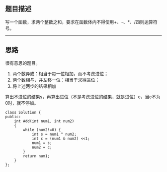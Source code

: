 ## 题目描述
写一个函数，求两个整数之和，要求在函数体内不得使用+、-、*、/四则运算符号。

---
## 思路
很有意思的题目。
1. 两个数异或：相当于每一位相加，而不考虑进位；
2. 两个数相与，并左移一位：相当于求得进位；
3. 将上述两步的结果相加

算出不进位的结果s，再算出进位（不是考虑进位的结果，就是进位）c，当c不为0时，就不停加。
```
class Solution {
public:
    int Add(int num1, int num2)
    {
        while (num2!=0) {
            int s = num1 ^ num2;
            int c = (num1 & num2) <<1;
            num1 = s;
            num2 = c;
        }
        return num1;
    }
};
```